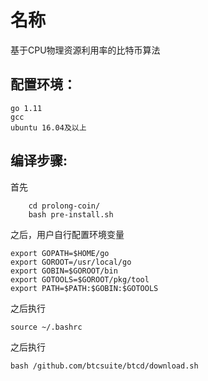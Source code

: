 名称
======
基于CPU物理资源利用率的比特币算法

配置环境：
----
    go 1.11
    gcc
    ubuntu 16.04及以上

编译步骤:
-----
首先

        cd prolong-coin/
        bash pre-install.sh

之后，用户自行配置环境变量

    export GOPATH=$HOME/go
    export GOROOT=/usr/local/go
    export GOBIN=$GOROOT/bin
    export GOTOOLS=$GOROOT/pkg/tool
    export PATH=$PATH:$GOBIN:$GOTOOLS

之后执行

    source ~/.bashrc

之后执行

    bash /github.com/btcsuite/btcd/download.sh
